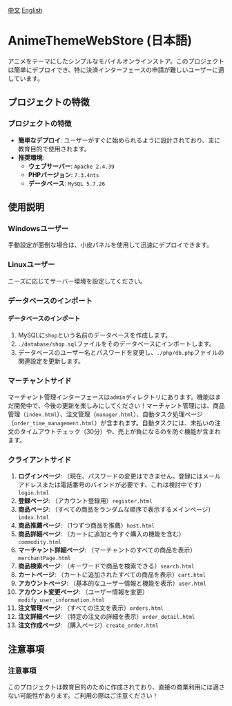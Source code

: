 [中文](../README_EN.md)
[English](README_EN.md)

# AnimeThemeWebStore (日本語)

アニメをテーマにしたシンプルなモバイルオンラインストア。このプロジェクトは簡単にデプロイでき、特に決済インターフェースの申請が難しいユーザーに適しています。

## プロジェクトの特徴
### プロジェクトの特徴
- **簡単なデプロイ**: ユーザーがすぐに始められるように設計されており、主に教育目的で使用されます。
- **推奨環境**:  
  - **ウェブサーバー**: `Apache 2.4.39`
  - **PHPバージョン**: `7.3.4nts`
  - **データベース**: `MySQL 5.7.26`

## 使用説明
### Windowsユーザー
手動設定が面倒な場合は、小皮パネルを使用して迅速にデプロイできます。

### Linuxユーザー
ニーズに応じてサーバー環境を設定してください。

### データベースのインポート
#### データベースのインポート
1. MySQLに`shop`という名前のデータベースを作成します。
2. `./database/shop.sql`ファイルをそのデータベースにインポートします。
3. データベースのユーザー名とパスワードを変更し、`./php/db.php`ファイルの関連設定を更新します。

### マーチャントサイド
マーチャント管理インターフェースは`admin`ディレクトリにあります。機能はまだ開発中で、今後の更新を楽しみにしてください！マーチャント管理には、商品管理（`index.html`）、注文管理（`manager.html`）、自動タスク処理ページ（`order_time_management.html`）が含まれます。自動タスクには、未払いの注文のタイムアウトチェック（30分）や、売上が負になるのを防ぐ機能が含まれます。

### クライアントサイド
1. **ログインページ**: （現在、パスワードの変更はできません。登録にはメールアドレスまたは電話番号のバインドが必要です、これは検討中です）`login.html`
2. **登録ページ**: （アカウント登録用）`register.html`
3. **商品ページ**: （すべての商品をランダムな順序で表示するメインページ）`index.html`
4. **商品推薦ページ**: （1つずつ商品を推薦）`host.html`
5. **商品詳細ページ**: （カートに追加と今すぐ購入の機能を含む）`commodity.html`
6. **マーチャント詳細ページ**: （マーチャントのすべての商品を表示）`merchantPage.html`
7. **商品検索ページ**: （キーワードで商品を検索できる）`search.html`
8. **カートページ**: （カートに追加されたすべての商品を表示）`cart.html`
9. **アカウントページ**: （基本的なユーザー情報と機能を表示）`user.html`
10. **アカウント変更ページ**: （ユーザー情報を変更）`modify_user_information.html`
11. **注文管理ページ**: （すべての注文を表示）`orders.html`
12. **注文詳細ページ**: （特定の注文の詳細を表示）`order_detail.html`
13. **注文作成ページ**: （購入ページ）`create_order.html`

## 注意事項
### 注意事項
このプロジェクトは教育目的のために作成されており、直接の商業利用には適さない可能性があります。ご利用の際はご注意ください！